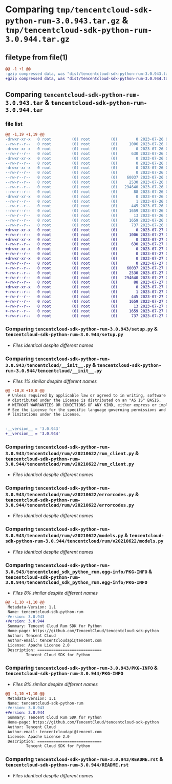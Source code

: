 # Comparing `tmp/tencentcloud-sdk-python-rum-3.0.943.tar.gz` & `tmp/tencentcloud-sdk-python-rum-3.0.944.tar.gz`

## filetype from file(1)

```diff
@@ -1 +1 @@
-gzip compressed data, was "dist/tencentcloud-sdk-python-rum-3.0.943.tar", last modified: Wed Jul 26 00:42:54 2023, max compression
+gzip compressed data, was "dist/tencentcloud-sdk-python-rum-3.0.944.tar", last modified: Thu Jul 27 02:21:42 2023, max compression
```

## Comparing `tencentcloud-sdk-python-rum-3.0.943.tar` & `tencentcloud-sdk-python-rum-3.0.944.tar`

### file list

```diff
@@ -1,19 +1,19 @@
-drwxr-xr-x   0 root         (0) root         (0)        0 2023-07-26 00:42:54.000000 tencentcloud-sdk-python-rum-3.0.943/
--rw-r--r--   0 root         (0) root         (0)     1006 2023-07-26 00:42:54.000000 tencentcloud-sdk-python-rum-3.0.943/setup.py
-drwxr-xr-x   0 root         (0) root         (0)        0 2023-07-26 00:42:54.000000 tencentcloud-sdk-python-rum-3.0.943/tencentcloud/
--rw-r--r--   0 root         (0) root         (0)      630 2023-07-26 00:42:54.000000 tencentcloud-sdk-python-rum-3.0.943/tencentcloud/__init__.py
-drwxr-xr-x   0 root         (0) root         (0)        0 2023-07-26 00:42:54.000000 tencentcloud-sdk-python-rum-3.0.943/tencentcloud/rum/
--rw-r--r--   0 root         (0) root         (0)        0 2023-07-26 00:42:54.000000 tencentcloud-sdk-python-rum-3.0.943/tencentcloud/rum/__init__.py
-drwxr-xr-x   0 root         (0) root         (0)        0 2023-07-26 00:42:54.000000 tencentcloud-sdk-python-rum-3.0.943/tencentcloud/rum/v20210622/
--rw-r--r--   0 root         (0) root         (0)        0 2023-07-26 00:42:54.000000 tencentcloud-sdk-python-rum-3.0.943/tencentcloud/rum/v20210622/__init__.py
--rw-r--r--   0 root         (0) root         (0)    60037 2023-07-26 00:42:54.000000 tencentcloud-sdk-python-rum-3.0.943/tencentcloud/rum/v20210622/rum_client.py
--rw-r--r--   0 root         (0) root         (0)     2530 2023-07-26 00:42:54.000000 tencentcloud-sdk-python-rum-3.0.943/tencentcloud/rum/v20210622/errorcodes.py
--rw-r--r--   0 root         (0) root         (0)   294640 2023-07-26 00:42:54.000000 tencentcloud-sdk-python-rum-3.0.943/tencentcloud/rum/v20210622/models.py
--rw-r--r--   0 root         (0) root         (0)       88 2023-07-26 00:42:54.000000 tencentcloud-sdk-python-rum-3.0.943/setup.cfg
-drwxr-xr-x   0 root         (0) root         (0)        0 2023-07-26 00:42:54.000000 tencentcloud-sdk-python-rum-3.0.943/tencentcloud_sdk_python_rum.egg-info/
--rw-r--r--   0 root         (0) root         (0)        1 2023-07-26 00:42:54.000000 tencentcloud-sdk-python-rum-3.0.943/tencentcloud_sdk_python_rum.egg-info/dependency_links.txt
--rw-r--r--   0 root         (0) root         (0)      445 2023-07-26 00:42:54.000000 tencentcloud-sdk-python-rum-3.0.943/tencentcloud_sdk_python_rum.egg-info/SOURCES.txt
--rw-r--r--   0 root         (0) root         (0)     1659 2023-07-26 00:42:54.000000 tencentcloud-sdk-python-rum-3.0.943/tencentcloud_sdk_python_rum.egg-info/PKG-INFO
--rw-r--r--   0 root         (0) root         (0)       13 2023-07-26 00:42:54.000000 tencentcloud-sdk-python-rum-3.0.943/tencentcloud_sdk_python_rum.egg-info/top_level.txt
--rw-r--r--   0 root         (0) root         (0)     1659 2023-07-26 00:42:54.000000 tencentcloud-sdk-python-rum-3.0.943/PKG-INFO
--rw-r--r--   0 root         (0) root         (0)      737 2023-07-26 00:42:54.000000 tencentcloud-sdk-python-rum-3.0.943/README.rst
+drwxr-xr-x   0 root         (0) root         (0)        0 2023-07-27 02:21:42.000000 tencentcloud-sdk-python-rum-3.0.944/
+-rw-r--r--   0 root         (0) root         (0)     1006 2023-07-27 02:21:42.000000 tencentcloud-sdk-python-rum-3.0.944/setup.py
+drwxr-xr-x   0 root         (0) root         (0)        0 2023-07-27 02:21:42.000000 tencentcloud-sdk-python-rum-3.0.944/tencentcloud/
+-rw-r--r--   0 root         (0) root         (0)      630 2023-07-27 02:21:42.000000 tencentcloud-sdk-python-rum-3.0.944/tencentcloud/__init__.py
+drwxr-xr-x   0 root         (0) root         (0)        0 2023-07-27 02:21:42.000000 tencentcloud-sdk-python-rum-3.0.944/tencentcloud/rum/
+-rw-r--r--   0 root         (0) root         (0)        0 2023-07-27 02:21:42.000000 tencentcloud-sdk-python-rum-3.0.944/tencentcloud/rum/__init__.py
+drwxr-xr-x   0 root         (0) root         (0)        0 2023-07-27 02:21:42.000000 tencentcloud-sdk-python-rum-3.0.944/tencentcloud/rum/v20210622/
+-rw-r--r--   0 root         (0) root         (0)        0 2023-07-27 02:21:42.000000 tencentcloud-sdk-python-rum-3.0.944/tencentcloud/rum/v20210622/__init__.py
+-rw-r--r--   0 root         (0) root         (0)    60037 2023-07-27 02:21:42.000000 tencentcloud-sdk-python-rum-3.0.944/tencentcloud/rum/v20210622/rum_client.py
+-rw-r--r--   0 root         (0) root         (0)     2530 2023-07-27 02:21:42.000000 tencentcloud-sdk-python-rum-3.0.944/tencentcloud/rum/v20210622/errorcodes.py
+-rw-r--r--   0 root         (0) root         (0)   294640 2023-07-27 02:21:42.000000 tencentcloud-sdk-python-rum-3.0.944/tencentcloud/rum/v20210622/models.py
+-rw-r--r--   0 root         (0) root         (0)       88 2023-07-27 02:21:42.000000 tencentcloud-sdk-python-rum-3.0.944/setup.cfg
+drwxr-xr-x   0 root         (0) root         (0)        0 2023-07-27 02:21:42.000000 tencentcloud-sdk-python-rum-3.0.944/tencentcloud_sdk_python_rum.egg-info/
+-rw-r--r--   0 root         (0) root         (0)        1 2023-07-27 02:21:42.000000 tencentcloud-sdk-python-rum-3.0.944/tencentcloud_sdk_python_rum.egg-info/dependency_links.txt
+-rw-r--r--   0 root         (0) root         (0)      445 2023-07-27 02:21:42.000000 tencentcloud-sdk-python-rum-3.0.944/tencentcloud_sdk_python_rum.egg-info/SOURCES.txt
+-rw-r--r--   0 root         (0) root         (0)     1659 2023-07-27 02:21:42.000000 tencentcloud-sdk-python-rum-3.0.944/tencentcloud_sdk_python_rum.egg-info/PKG-INFO
+-rw-r--r--   0 root         (0) root         (0)       13 2023-07-27 02:21:42.000000 tencentcloud-sdk-python-rum-3.0.944/tencentcloud_sdk_python_rum.egg-info/top_level.txt
+-rw-r--r--   0 root         (0) root         (0)     1659 2023-07-27 02:21:42.000000 tencentcloud-sdk-python-rum-3.0.944/PKG-INFO
+-rw-r--r--   0 root         (0) root         (0)      737 2023-07-27 02:21:42.000000 tencentcloud-sdk-python-rum-3.0.944/README.rst
```

### Comparing `tencentcloud-sdk-python-rum-3.0.943/setup.py` & `tencentcloud-sdk-python-rum-3.0.944/setup.py`

 * *Files identical despite different names*

### Comparing `tencentcloud-sdk-python-rum-3.0.943/tencentcloud/__init__.py` & `tencentcloud-sdk-python-rum-3.0.944/tencentcloud/__init__.py`

 * *Files 1% similar despite different names*

```diff
@@ -10,8 +10,8 @@
 # Unless required by applicable law or agreed to in writing, software
 # distributed under the License is distributed on an "AS IS" BASIS,
 # WITHOUT WARRANTIES OR CONDITIONS OF ANY KIND, either express or implied.
 # See the License for the specific language governing permissions and
 # limitations under the License.
 
 
-__version__ = '3.0.943'
+__version__ = '3.0.944'
```

### Comparing `tencentcloud-sdk-python-rum-3.0.943/tencentcloud/rum/v20210622/rum_client.py` & `tencentcloud-sdk-python-rum-3.0.944/tencentcloud/rum/v20210622/rum_client.py`

 * *Files identical despite different names*

### Comparing `tencentcloud-sdk-python-rum-3.0.943/tencentcloud/rum/v20210622/errorcodes.py` & `tencentcloud-sdk-python-rum-3.0.944/tencentcloud/rum/v20210622/errorcodes.py`

 * *Files identical despite different names*

### Comparing `tencentcloud-sdk-python-rum-3.0.943/tencentcloud/rum/v20210622/models.py` & `tencentcloud-sdk-python-rum-3.0.944/tencentcloud/rum/v20210622/models.py`

 * *Files identical despite different names*

### Comparing `tencentcloud-sdk-python-rum-3.0.943/tencentcloud_sdk_python_rum.egg-info/PKG-INFO` & `tencentcloud-sdk-python-rum-3.0.944/tencentcloud_sdk_python_rum.egg-info/PKG-INFO`

 * *Files 8% similar despite different names*

```diff
@@ -1,10 +1,10 @@
 Metadata-Version: 1.1
 Name: tencentcloud-sdk-python-rum
-Version: 3.0.943
+Version: 3.0.944
 Summary: Tencent Cloud Rum SDK for Python
 Home-page: https://github.com/TencentCloud/tencentcloud-sdk-python
 Author: Tencent Cloud
 Author-email: tencentcloudapi@tencent.com
 License: Apache License 2.0
 Description: ============================
         Tencent Cloud SDK for Python
```

### Comparing `tencentcloud-sdk-python-rum-3.0.943/PKG-INFO` & `tencentcloud-sdk-python-rum-3.0.944/PKG-INFO`

 * *Files 8% similar despite different names*

```diff
@@ -1,10 +1,10 @@
 Metadata-Version: 1.1
 Name: tencentcloud-sdk-python-rum
-Version: 3.0.943
+Version: 3.0.944
 Summary: Tencent Cloud Rum SDK for Python
 Home-page: https://github.com/TencentCloud/tencentcloud-sdk-python
 Author: Tencent Cloud
 Author-email: tencentcloudapi@tencent.com
 License: Apache License 2.0
 Description: ============================
         Tencent Cloud SDK for Python
```

### Comparing `tencentcloud-sdk-python-rum-3.0.943/README.rst` & `tencentcloud-sdk-python-rum-3.0.944/README.rst`

 * *Files identical despite different names*

